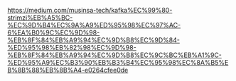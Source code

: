 

https://medium.com/musinsa-tech/kafka%EC%99%80-strimzi%EB%A5%BC-%EC%9D%B4%EC%9A%A9%ED%95%98%EC%97%AC-6%EA%B0%9C%EC%9D%98-%EB%8F%84%EB%A9%94%EC%9D%B8%EC%9D%84-%ED%95%98%EB%82%98%EC%9D%98-%EB%8F%84%EB%A9%94%EC%9D%B8%EC%9C%BC%EB%A1%9C-%ED%95%A9%EC%B3%90%EB%B3%B4%EC%95%98%EC%8A%B5%EB%8B%88%EB%8B%A4-e0264cfee0de